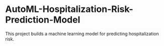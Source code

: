 # AutoML-Hospitalization-Risk-Prediction-Model
This project builds a machine learning model for predicting hospitalization risk.
